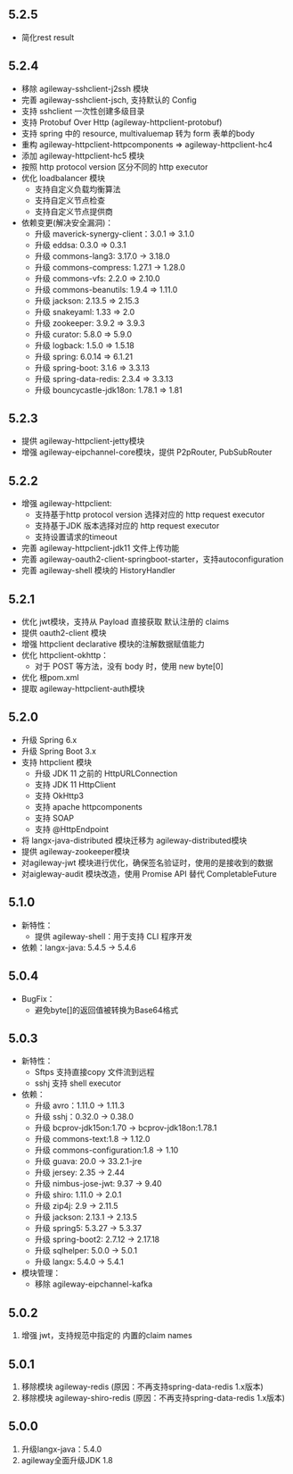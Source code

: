 ## 5.2.5
+ 简化rest result
## 5.2.4
+ 移除 agileway-sshclient-j2ssh 模块
+ 完善 agileway-sshclient-jsch, 支持默认的 Config
+ 支持 sshclient 一次性创建多级目录
+ 支持 Protobuf Over Http (agileway-httpclient-protobuf)
+ 支持 spring 中的 resource, multivaluemap 转为 form 表单的body
+ 重构 agileway-httpclient-httpcomponents => agileway-httpclient-hc4
+ 添加 agileway-httpclient-hc5 模块
+ 按照 http protocol version 区分不同的 http executor
+ 优化 loadbalancer 模块
  + 支持自定义负载均衡算法
  + 支持自定义节点检查
  + 支持自定义节点提供商
+ 依赖变更(解决安全漏洞)：
  + 升级 maverick-synergy-client：3.0.1 => 3.1.0
  + 升级 eddsa: 0.3.0 => 0.3.1
  + 升级 commons-lang3: 3.17.0 -> 3.18.0
  + 升级 commons-compress: 1.27.1 -> 1.28.0
  + 升级 commons-vfs: 2.2.0 => 2.10.0
  + 升级 commons-beanutils: 1.9.4 => 1.11.0
  + 升级 jackson: 2.13.5 => 2.15.3
  + 升级 snakeyaml: 1.33 => 2.0
  + 升级 zookeeper: 3.9.2 => 3.9.3
  + 升级 curator: 5.8.0 => 5.9.0
  + 升级 logback: 1.5.0 => 1.5.18
  + 升级 spring: 6.0.14 => 6.1.21
  + 升级 spring-boot: 3.1.6 => 3.3.13
  + 升级 spring-data-redis: 2.3.4 => 3.3.13
  + 升级 bouncycastle-jdk18on: 1.78.1 => 1.81


## 5.2.3
+ 提供 agileway-httpclient-jetty模块
+ 增强 agileway-eipchannel-core模块，提供 P2pRouter, PubSubRouter

## 5.2.2
+ 增强 agileway-httpclient:
  + 支持基于http protocol version 选择对应的 http request executor
  + 支持基于JDK 版本选择对应的 http request executor
  + 支持设置请求的timeout
+ 完善 agileway-httpclient-jdk11 文件上传功能
+ 完善 agileway-oauth2-client-springboot-starter，支持autoconfiguration
+ 完善 agileway-shell 模块的 HistoryHandler

## 5.2.1
+ 优化 jwt模块，支持从 Payload 直接获取 默认注册的 claims
+ 提供 oauth2-client 模块
+ 增强 httpclient declarative 模块的注解数据赋值能力
+ 优化 httpclient-okhttp：
  + 对于 POST 等方法，没有 body 时，使用 new byte[0]
+ 优化 根pom.xml
+ 提取 agileway-httpclient-auth模块

## 5.2.0
+ 升级 Spring 6.x
+ 升级 Spring Boot 3.x
+ 支持 httpclient 模块
  + 升级 JDK 11 之前的 HttpURLConnection
  + 支持 JDK 11 HttpClient
  + 支持 OkHttp3
  + 支持 apache httpcomponents
  + 支持 SOAP
  + 支持 @HttpEndpoint
+ 将 langx-java-distributed 模块迁移为 agileway-distributed模块
+ 提供 agileway-zookeeper模块 
+ 对agileway-jwt 模块进行优化，确保签名验证时，使用的是接收到的数据
+ 对aigleway-audit 模块改造，使用 Promise API 替代 CompletableFuture

## 5.1.0
+ 新特性：
  + 提供 agileway-shell：用于支持 CLI 程序开发
+ 依赖：langx-java: 5.4.5 -> 5.4.6


## 5.0.4
+ BugFix：
  + 避免byte[]的返回值被转换为Base64格式
  
## 5.0.3
+ 新特性：
   + Sftps 支持直接copy 文件流到远程
   + sshj 支持 shell executor
+ 依赖：
  + 升级 avro：1.11.0 -> 1.11.3
  + 升级 sshj：0.32.0 -> 0.38.0
  + 升级 bcprov-jdk15on:1.70 -> bcprov-jdk18on:1.78.1
  + 升级 commons-text:1.8 -> 1.12.0
  + 升级 commons-configuration:1.8 -> 1.10
  + 升级 guava: 20.0 -> 33.2.1-jre
  + 升级 jersey: 2.35 -> 2.44
  + 升级 nimbus-jose-jwt: 9.37 -> 9.40
  + 升级 shiro: 1.11.0 -> 2.0.1
  + 升级 zip4j: 2.9 -> 2.11.5
  + 升级 jackson: 2.13.1 -> 2.13.5
  + 升级 spring5: 5.3.27 -> 5.3.37
  + 升级 spring-boot2: 2.7.12 -> 2.17.18
  + 升级 sqlhelper: 5.0.0 -> 5.0.1
  + 升级 langx: 5.4.0 -> 5.4.1
+ 模块管理：
  + 移除 agileway-eipchannel-kafka

## 5.0.2
1. 增强 jwt，支持规范中指定的 内置的claim names

## 5.0.1
1. 移除模块 agileway-redis (原因：不再支持spring-data-redis 1.x版本)
2. 移除模块 agileway-shiro-redis (原因：不再支持spring-data-redis 1.x版本)

## 5.0.0
1. 升级langx-java：5.4.0
2. agileway全面升级JDK 1.8